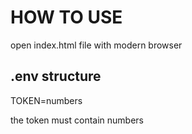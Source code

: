 # HOW TO USE

open index.html file with modern browser

## .env structure

TOKEN=numbers

the token must contain numbers

